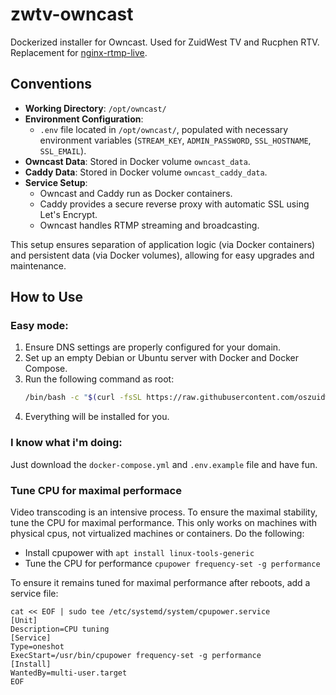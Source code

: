 # zwtv-owncast

Dockerized installer for Owncast. Used for ZuidWest TV and Rucphen RTV. Replacement for [nginx-rtmp-live](https://github.com/oszuidwest/nginx-rtmp-live).

## Conventions

- **Working Directory**: `/opt/owncast/`
- **Environment Configuration**:
  - `.env` file located in `/opt/owncast/`, populated with necessary environment variables (`STREAM_KEY`, `ADMIN_PASSWORD`, `SSL_HOSTNAME`, `SSL_EMAIL`).
- **Owncast Data**: Stored in Docker volume `owncast_data`.
- **Caddy Data**: Stored in Docker volume `owncast_caddy_data`.
- **Service Setup**:
  - Owncast and Caddy run as Docker containers.
  - Caddy provides a secure reverse proxy with automatic SSL using Let's Encrypt.
  - Owncast handles RTMP streaming and broadcasting.

This setup ensures separation of application logic (via Docker containers) and persistent data (via Docker volumes), allowing for easy upgrades and maintenance.

## How to Use

### Easy mode:
1. Ensure DNS settings are properly configured for your domain.
2. Set up an empty Debian or Ubuntu server with Docker and Docker Compose.
3. Run the following command as root:
   ```bash
   /bin/bash -c "$(curl -fsSL https://raw.githubusercontent.com/oszuidwest/zwtv-owncast/main/install.sh)"
   ```
4. Everything will be installed for you.

### I know what i'm doing:
Just download the `docker-compose.yml` and `.env.example` file and have fun.

### Tune CPU for maximal performace
Video transcoding is an intensive process. To ensure the maximal stability, tune the CPU for maximal performance. This only works on machines with physical cpus, not virtualized machines or containers. Do the following:
- Install cpupower with `apt install linux-tools-generic`
- Tune the CPU for performance `cpupower frequency-set -g performance`

To ensure it remains tuned for maximal performance after reboots, add a service file:
```
cat << EOF | sudo tee /etc/systemd/system/cpupower.service
[Unit]
Description=CPU tuning
[Service]
Type=oneshot
ExecStart=/usr/bin/cpupower frequency-set -g performance
[Install]
WantedBy=multi-user.target
EOF
```